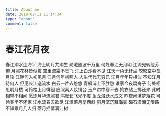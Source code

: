 ```yaml
---
title: About me
date: 2018-02-11 11:14:34
type: "about"
comment: false
---
```

# 春江花月夜
春江潮水连海平 海上明月共潮生
滟滟随波千万里 何处春江无月明
江流宛转绕芳甸 月照花林皆似霰
空里流霜不觉飞 汀上白沙看不见
江天一色无纤尘 皎皎空中孤月轮
江畔何人初见月 江月何年初照人
人生代代无穷已 江月年年只相似
不知江月待何人 但见长江送流水
白云一片去悠悠 青枫浦上不胜愁
谁家今夜扁舟子 何处相思明月楼
可怜楼上月徘徊 应照离人妆镜台
玉户帘中卷不去 捣衣砧上拂还来
此时相望不相闻 愿逐月华流照君
鸿雁长飞光不度 鱼龙潜跃水成文
昨夜闲潭梦落花 可怜春半不还家
江水流春去欲尽 江潭落月复西斜
斜月沉沉藏海雾 碣石潇湘无限路
不知乘月几人归 落月摇情满江树